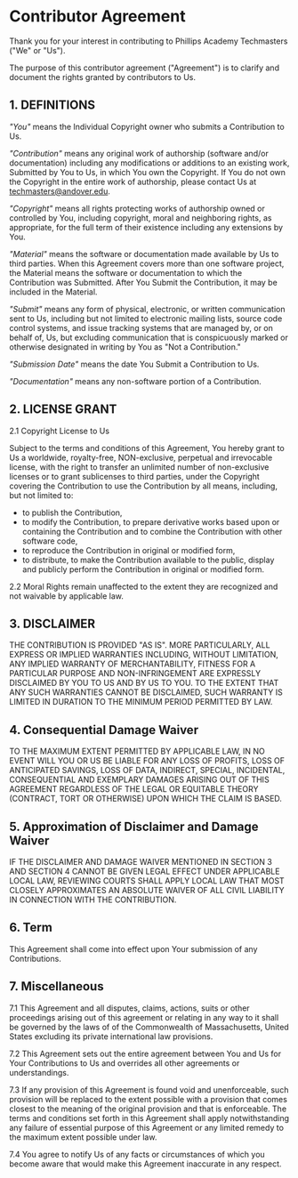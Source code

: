 # Contributor Agreement
Thank you for your interest in contributing to Phillips Academy Techmasters ("We" or "Us").

The purpose of this contributor agreement ("Agreement") is to clarify and document the rights granted by contributors to Us.

## 1. DEFINITIONS
*"You"* means the Individual Copyright owner who submits a Contribution to Us.

*"Contribution"* means any original work of authorship (software and/or documentation) including any modifications or additions to an existing work, Submitted by You to Us, in which You own the Copyright. If You do not own the Copyright in the entire work of authorship, please contact Us at techmasters@andover.edu.

*"Copyright"* means all rights protecting works of authorship owned or controlled by You, including copyright, moral and neighboring rights, as appropriate, for the full term of their existence including any extensions by You.

*"Material"* means the software or documentation made available by Us to third parties. When this Agreement covers more than one software project, the Material means the software or documentation to which the Contribution was Submitted. After You Submit the Contribution, it may be included in the Material.

*"Submit"* means any form of physical, electronic, or written communication sent to Us, including but not limited to electronic mailing lists, source code control systems, and issue tracking systems that are managed by, or on behalf of, Us, but excluding communication that is conspicuously marked or otherwise designated in writing by You as "Not a Contribution."

*"Submission Date"* means the date You Submit a Contribution to Us.

*"Documentation"* means any non-software portion of a Contribution.

## 2. LICENSE GRANT
2.1 Copyright License to Us

Subject to the terms and conditions of this Agreement, You hereby grant to Us a worldwide, royalty-free, NON-exclusive, perpetual and irrevocable license, with the right to transfer an unlimited number of non-exclusive licenses or to grant sublicenses to third parties, under the Copyright covering the Contribution to use the Contribution by all means, including, but not limited to:

* to publish the Contribution,
* to modify the Contribution, to prepare derivative works based upon or containing the Contribution and to combine the Contribution with other software code,
* to reproduce the Contribution in original or modified form,
* to distribute, to make the Contribution available to the public, display and publicly perform the Contribution in original or modified form.

2.2 Moral Rights remain unaffected to the extent they are recognized and not waivable by applicable law.

## 3. DISCLAIMER
THE CONTRIBUTION IS PROVIDED "AS IS". MORE PARTICULARLY, ALL EXPRESS OR IMPLIED WARRANTIES INCLUDING, WITHOUT LIMITATION, ANY IMPLIED WARRANTY OF MERCHANTABILITY, FITNESS FOR A PARTICULAR PURPOSE AND NON-INFRINGEMENT ARE EXPRESSLY DISCLAIMED BY YOU TO US AND BY US TO YOU. TO THE EXTENT THAT ANY SUCH WARRANTIES CANNOT BE DISCLAIMED, SUCH WARRANTY IS LIMITED IN DURATION TO THE MINIMUM PERIOD PERMITTED BY LAW.

## 4. Consequential Damage Waiver
TO THE MAXIMUM EXTENT PERMITTED BY APPLICABLE LAW, IN NO EVENT WILL YOU OR US BE LIABLE FOR ANY LOSS OF PROFITS, LOSS OF ANTICIPATED SAVINGS, LOSS OF DATA, INDIRECT, SPECIAL, INCIDENTAL, CONSEQUENTIAL AND EXEMPLARY DAMAGES ARISING OUT OF THIS AGREEMENT REGARDLESS OF THE LEGAL OR EQUITABLE THEORY (CONTRACT, TORT OR OTHERWISE) UPON WHICH THE CLAIM IS BASED.

## 5. Approximation of Disclaimer and Damage Waiver
IF THE DISCLAIMER AND DAMAGE WAIVER MENTIONED IN SECTION 3 AND SECTION 4 CANNOT BE GIVEN LEGAL EFFECT UNDER APPLICABLE LOCAL LAW, REVIEWING COURTS SHALL APPLY LOCAL LAW THAT MOST CLOSELY APPROXIMATES AN ABSOLUTE WAIVER OF ALL CIVIL LIABILITY IN CONNECTION WITH THE CONTRIBUTION.

## 6. Term
This Agreement shall come into effect upon Your submission of any Contributions.

## 7. Miscellaneous
7.1 This Agreement and all disputes, claims, actions, suits or other proceedings arising out of this agreement or relating in any way to it shall be governed by the laws of of the Commonwealth of Massachusetts, United States excluding its private international law provisions.

7.2 This Agreement sets out the entire agreement between You and Us for Your Contributions to Us and overrides all other agreements or understandings.

7.3 If any provision of this Agreement is found void and unenforceable, such provision will be replaced to the extent possible with a provision that comes closest to the meaning of the original provision and that is enforceable. The terms and conditions set forth in this Agreement shall apply notwithstanding any failure of essential purpose of this Agreement or any limited remedy to the maximum extent possible under law.

7.4 You agree to notify Us of any facts or circumstances of which you become aware that would make this Agreement inaccurate in any respect.
